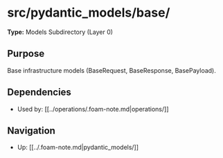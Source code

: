 # src/pydantic_models/base/

**Type:** Models Subdirectory (Layer 0)

## Purpose
Base infrastructure models (BaseRequest, BaseResponse, BasePayload).

## Dependencies
- Used by: [[../operations/.foam-note.md|operations/]]

## Navigation
- Up: [[../.foam-note.md|pydantic_models/]]
